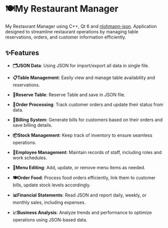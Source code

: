 
# 🍽️My Restaurant Manager

  

My Restaurant Manager using C++, Qt 6 and [nlohmann-json](https://github.com/nlohmann/json). Application designed to streamline restaurant operations by managing table reservations, orders, and customer information efficiently.

  

## ✨Features

-  **🗂️JSON Data**: Using JSON for import/export all data in single file.

-  **📋Table Management**: Easily view and manage table availability and reservations.

-  **📲Reserve Table**: Reserve Table and save in JSON file.

-  **🛒Order Processing**: Track customer orders and update their status from data.

-  **📃Billing System**: Generate bills for customers based on their orders and save billing details.

-  **📦Stock Management**: Keep track of inventory to ensure seamless operations.

-  **👥Employee Management**: Maintain records of staff, including roles and work schedules.

-  **📖Menu Editing**: Add, update, or remove menu items as needed.

-  **🍽️Order Food**: Process food orders efficiently, link them to customer bills, update stock levels accordingly.

-  **📊Financial Statements**: Read JSON and report daily, weekly, or monthly sales, including expenses.

-  **📈Business Analysis**: Analyze trends and performance to optimize operations using JSON-based data.

